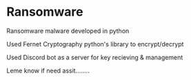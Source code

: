 # Ransomware

Ransomware malware developed in python

Used Fernet Cryptography python's library to encrypt/decrypt

Used Discord bot as a server for key recieving & management

Leme know if need assit........
